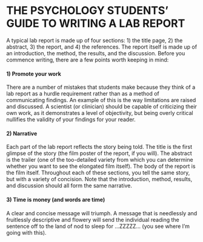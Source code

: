 # THE PSYCHOLOGY STUDENTS’ GUIDE TO WRITING A LAB REPORT

A typical lab report is made up of four sections: 1) the title page, 2) the abstract, 3) the report, and 4) the references. The report itself is made up of an introduction, the method, the results, and the discussion. Before you commence writing, there are a few points worth keeping in mind:

#### 1)	Promote your work
There are a number of mistakes that students make because they think of a lab report as a hurdle requirement rather than as a method of communicating findings. An example of this is the way limitations are raised and discussed. A scientist (or clinician) should be capable of criticizing their own work, as it demonstrates a level of objectivity, but being overly critical nullifies the validity of your findings for your reader.

#### 2)	Narrative
Each part of the lab report reflects the story being told. The title is the first glimpse of the story (the film poster of the report, if you will). The abstract is the trailer (one of the too-detailed variety from which you can determine whether you want to see the elongated film itself). The body of the report is the film itself. Throughout each of these sections, you tell the same story, but with a variety of concision. Note that the introduction, method, results, and discussion should all form the same narrative.

#### 3)	Time is money (and words are time)
A clear and concise message will triumph. A message that is needlessly and fruitlessly descriptive and flowery will send the individual reading the sentence off to the land of nod to sleep for …ZZZZZ… (you see where I’m going with this).
